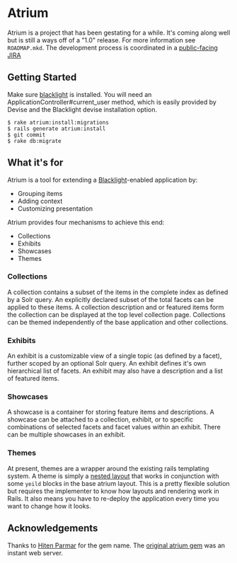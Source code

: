 # Atrium

Atrium is a project that has been gestating for a while. It's coming along well
but is still a ways off of a "1.0" release. For more information see
`ROADMAP.mkd`. The development process is coordinated in a [public-facing
JIRA][1]

## Getting Started

Make sure [blacklight](https://github.com/projectblacklight/blacklight) is
installed. You will need an ApplicationController#current_user method, which is
easily provided by Devise and the Blacklight devise installation option.

    $ rake atrium:install:migrations
    $ rails generate atrium:install
    $ git commit
    $ rake db:migrate

## What it's for

Atrium is a tool for extending a [Blacklight][2]-enabled application by:

  - Grouping items
  - Adding context
  - Customizing presentation

Atrium provides four mechanisms to achieve this end:

  - Collections
  - Exhibits
  - Showcases
  - Themes

### Collections
A collection contains a subset of the items in the complete index as defined by
a Solr query. An explicitly declared subset of the total facets can be applied
to these items. A collection description and or featured items form the
collection can be displayed at the top level collection page. Collections can be
themed independently of the base application and other collections.

### Exhibits
An exhibit is a customizable view of a single topic (as defined by a facet),
further scoped by an optional Solr query. An exhibit defines it's own
hierarchical list of facets. An exhibit may also have a description and a list
of featured items.

### Showcases
A showcase is a container for storing feature items and descriptions. A showcase
can be attached to a collection, exhibit, or to specific combinations of
selected facets and facet values within an exhibit. There can be multiple
showcases in an exhibit.

### Themes
At present, themes are a wrapper around the existing rails templating system. A
theme is simply a [nested layout][3] that works in conjunction with some `yeild`
blocks in the base atrium layout. This is a pretty flexible solution but
requires the implementer to know how layouts and rendering work in Rails. It
also means you have to re-deploy the application every time you want to change
how it looks.

## Acknowledgements
Thanks to [Hiten Parmar][4] for the gem name. The [original atrium gem][5] was
an instant web server.

[1]: https://jira.duraspace.org/browse/HYGALL
[2]: https://github.com/projectblacklight/blacklight
[3]: http://guides.rubyonrails.org/layouts_and_rendering.html#using-nested-layouts
[4]: http://www.hitenparmar.com/
[5]: https://github.com/hrp/atrium
